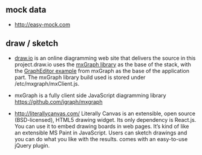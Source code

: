 ## mock data

* http://easy-mock.com

## draw / sketch

* [draw.io](https://www.draw.io) is an online diagramming web site that delivers the source in this project.draw.io uses the [mxGraph library](https://github.com/jgraph/mxgraph) as the base of the stack, with the [GraphEditor example](https://github.com/jgraph/mxgraph/tree/master/javascript/examples/grapheditor) from mxGraph as the base of the application part. The mxGraph library build used is stored under /etc/mxgraph/mxClient.js.

* mxGraph is a fully client side JavaScript diagramming library
https://github.com/jgraph/mxgraph


* http://literallycanvas.com/ Literally Canvas is an extensible, open source (BSD-licensed), HTML5 drawing widget. Its only dependency is React.js. You can use it to embed drawing boards in web pages. It’s kind of like an extensible MS Paint in JavaScript. Users can sketch drawings and you can do what you like with the results. comes with an easy-to-use jQuery plugin.

